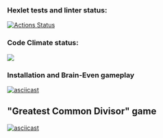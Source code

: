 ### Hexlet tests and linter status:
[![Actions Status](https://github.com/lastpatrol/frontend-project-44/workflows/hexlet-check/badge.svg)](https://github.com/lastpatrol/frontend-project-44/actions)

### Code Climate status:
<a href="https://codeclimate.com/github/lastpatrol/frontend-project-44/maintainability"><img src="https://api.codeclimate.com/v1/badges/bceda847b6bccfef1527/maintainability" /></a>

### Installation and Brain-Even gameplay
[![asciicast](https://asciinema.org/a/xUSBUXPzRJFEQyolQ1REsnENx.svg)](https://asciinema.org/a/xUSBUXPzRJFEQyolQ1REsnENx)

## "Greatest Common Divisor" game
[![asciicast](https://asciinema.org/a/TGqQ1L3fkD7mpyFsdDI3FKpQ6.svg)](https://asciinema.org/a/TGqQ1L3fkD7mpyFsdDI3FKpQ6)